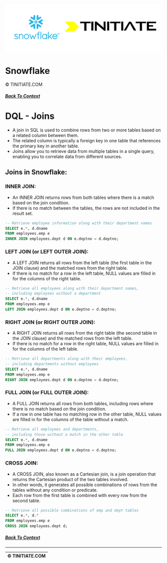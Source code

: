 ![Snowflake Tinitiate Image](snowflake_tinitiate.png)

# Snowflake
&copy; TINITIATE.COM

##### [Back To Context](./README.md)

# DQL - Joins 
- A join in SQL is used to combine rows from two or more tables based on a related column between them.
- The related column is typically a foreign key in one table that references the primary key in another table.
- Joins allow you to retrieve data from multiple tables in a single query, enabling you to correlate data from different sources.

## Joins in Snowflake: 
### INNER JOIN: 
- An INNER JOIN returns rows from both tables where there is a match based on the join condition.
- If there is no match between the tables, the rows are not included in the result set.
```sql
-- Retrieve employee information along with their department names
SELECT e.*, d.dname
FROM employees.emp e
INNER JOIN employees.dept d ON e.deptno = d.deptno;
```

### LEFT JOIN (or LEFT OUTER JOIN): 
- A LEFT JOIN returns all rows from the left table (the first table in the JOIN clause) and the matched rows from the right table.
- If there is no match for a row in the left table, NULL values are filled in for the columns of the right table.
```sql
-- Retrieve all employees along with their department names,
-- including employees without a department
SELECT e.*, d.dname
FROM employees.emp e
LEFT JOIN employees.dept d ON e.deptno = d.deptno;
```
### RIGHT JOIN (or RIGHT OUTER JOIN): 
- A RIGHT JOIN returns all rows from the right table (the second table in the JOIN clause) and the matched rows from the left table.
- If there is no match for a row in the right table, NULL values are filled in for the columns of the left table.
```sql
-- Retrieve all departments along with their employees,
-- including departments without employees
SELECT e.*, d.dname
FROM employees.emp e
RIGHT JOIN employees.dept d ON e.deptno = d.deptno;
```
### FULL JOIN (or FULL OUTER JOIN): 
- A FULL JOIN returns all rows from both tables, including rows where there is no match based on the join condition.
- If a row in one table has no matching row in the other table, NULL values are filled in for the columns of the table without a match.
```sql
-- Retrieve all employees and departments,
-- including those without a match in the other table
SELECT e.*, d.dname
FROM employees.emp e
FULL JOIN employees.dept d ON e.deptno = d.deptno;
```
### CROSS JOIN: 
- A CROSS JOIN, also known as a Cartesian join, is a join operation that returns the Cartesian product of the two tables involved.
- In other words, it generates all possible combinations of rows from the tables without any condition or predicate.
- Each row from the first table is combined with every row from the second table.
```sql
-- Retrieve all possible combinations of emp and dept tables
SELECT e.*, d.*
FROM employees.emp e
CROSS JOIN employees.dept d;
```

##### [Back To Context](./README.md)
***
| &copy; TINITIATE.COM |
|----------------------|